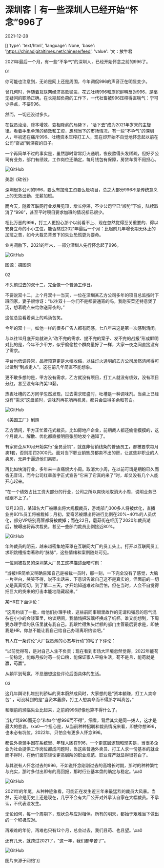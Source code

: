 # 深圳客｜有一些深圳人已经开始“怀念”996了

2021-12-28

[{'type': 'text/html', 'language': None, 'base': 'https://chinadigitaltimes.net/chinese/feed', 'value': '文：放牛君

2021年最后一个月，有一些“不争气”的深圳人，已经开始怀念之前的996了。

01

你可能也注意到，无论是网上还是周围，今年调侃996的声音正在明显变少。

曾几何时，伴随着互联网经济高歌猛进，花式吐槽996和旗帜鲜明反对996，是毫无疑问的职场正确。在长期超负荷的工作下，一代社畜被996压榨得直喘气：宁可少挣点，不要996。

然而，一切还没过多久。

在裁员滚滚、降本增效、变相降薪的局势下，“活下去”成为2021年岁末的主旋律。看着手里单薄的绩效和工资，想想当下的市场情况，有一些“不争气”的深圳人，年初还在痛斥996、吐槽资本压榨打工人，现在却开始不自觉地怀念起以前在公司“奋战”到深夜的日子。

一个再简单不过的事实是，虽然那时常常灯火通明，夜夜熬得头发稀疏，但好歹公司有业务，部门有绩效，工作岗位还确定，每月钱包有保障，房贷车贷不用担心。

![GitHub](https://chinadigitaltimes.net/chinese/files/2021/12/post-675142-61ca86487a8c4.)

美剧《硅谷》

深圳很多公司的996，要么有加班工资要么赶项目，总之大部分996不是传统意义上的无效出勤、无薪加班。

而今天，随着互联网行业发展见顶，增长停滞，不少公司早已“顺势”下坡，陆续取消了“996”，甚至平时项目要求加班的情况都已很少。

相比万恶的996，打工人更担心那个以前看不上、现在忽然觉得至关重要的、得以安身立命的小小工位，能否熬过2021年最后一个月：比起前几年增长期无休止的加班之苦，如今大裁员背景下的失业恐慌更为要命。

业务凋敝下，2021的年末，一部分深圳人先行怀念起了996。

![GitHub](https://chinadigitaltimes.net/chinese/files/2021/12/post-675142-61ca8648844f9.)

图源：摄图网

02

不久前过去的双十二，完全像一个普通工作日。

不要说双十二，上个月双十一当天，一位在深圳某乙方公司多年的项目总监按时下班回家，妻子很惊讶：“以往双十一你们不是都要通宵的吗，我刚买菜还特意煲了汤，想着晚点来给你送宵夜的。”

这位总监看着桌上的鸡汤苦笑。

今年的双十一，如他一样的很多广告人都有同感，七八年来这是第一次感到清闲。

与以往10月底开始就进入“改不完的需求、提不完的案子、发不完的战报”形成鲜明对比的是，今年不少甲方，似乎偷偷拉个群商量好了一样，大家一夜之间直接没有了需求。

平台也低调异常，品牌预算更是大幅收缩，以往灯火通明的乙方公司居然清闲得可以做到“到点走人”。这在前几年简直不能想象。

更不敢多想的是，甲方没有需求，乙方就没有项目，打工人就没有绩效，没有项目分红，甚至没有年终奖13薪。

热衷吐槽的乙方同学忽然发现，过去需求旺盛时，吐槽是一种调味剂。当桌上已经没有“需求”这盘菜时，调味剂再花哨再机灵，都只会显得多余和苍白。

![GitHub](https://chinadigitaltimes.net/chinese/files/2021/12/post-675142-61ca86488dcf6.)

《美国工厂》剧照

乙方清闲，甲方正忙着花式裁员。比如房地产企业，前期裁人都还偷偷摸摸的，这个月裁人、解散、优化都直接明目张胆地发个通知了。

有家房企从10月开始实行“全员营销”，就连非营销线条的普通员工，都被要求每月卖1套，否则扣罚2000元。面对当下职业销售员都卖不出的房，让这些非职业的人卖房，无异于逼迫他们离职。

再比如快消行业，多年来一直痛恨大小周。取消大小周，在以前可谓是期盼已久而杳无音讯，而今公司红章盖字正式宣告“它来了它真的来了”时，却又没有几个人能开心起来。

“在一个绩效占比工资大部分的行业，公司之所以爽快地取消大小周，说明业务已经跟不上了。”

12月23日，某知名大厂被曝出将大规模裁员，游戏部门300多人将被优化，直播业务90%员工将被裁掉；月初，爱奇艺被爆出将进行比例在20%~40%的人员优化，部分VP级别高管都将被裁掉；而在22日，蘑菇街在经历了2020年裁员潮后，被曝出将再次裁员，甚至一些部门裁员比例接近80%。

![GitHub](https://chinadigitaltimes.net/chinese/files/2021/12/post-675142-61ca864894e52.)

年终裁员的阴云，越来越密集地笼罩在互联网大厂的员工头上。打开以互联网员工求职跳槽指南著称的“脉脉”，这些情绪和案例随处可见。

一位刚被裁员的深圳某大厂员工这样描述至暗时刻：

“当被HR简单又明确告知自己是被裁一员时，那一刻，一下完全没有了感觉，大脑一片空白，哭笑不得，说不出话来，下意识告诉自己这不是真实的，但面前的一切又是真真切切。到了第二三天，才开始知道难过和后怕，但在当时，人会不自觉得把巨大的突来的打击本能地隐藏起来。”

某HR在下面评论：

“这周约谈了一批，给他们办理手续，这些前同事眼里故作的无谓和强忍的怨气混杂在小小的会谈室里，约谈期间，我悄悄把玻璃杯换成了纸杯。谁又能想到，下周要办理手续的队伍里就有我自己。我跟忙得焦头烂额的部门主管最后要求是，即使我是HR，你总不能让我自己给自己办理离职约谈吧。”

有人在一条讨论“大厂裁员潮的心态与行动”的帖子下评论：

“以前觉得苟，是对自己人生不负责；现在看到市场大环境忽然觉得，2022年能苟一份稳定，能每月按时苟一份口粮，能保证家人平稳生活，苟不是且，能苟就是赢，苟赢”。

从躺平到苟赢，不忍细想这些评论后面具体的生活。

03

这几年舆论扎堆批判骄纵的资本蔚然成风时，大家想的是“资本躺赚，打工人卖命苦” ，可没料到的是“当资本萎靡，打工人想卖命而不得那才叫真苦。”

和眼前的濒临失业比起来，之前的996好像也算不得什么了。

当初“骂996而无奈”和如今“想996而不得”，细看，背后其实是同一拨人，这才是最大的悲哀。\xa0一个担心是，从当前种种招聘和裁员情况来看，即使你想996，也未必有坑位。2022年，只怕会有更多人怀念996。

都说外卖骑手困在系统里、年轻人困在996，一个更底层逻辑和现实是，当很多企业为社会提供工作岗位都成问题时，当这些普通外卖员、打工人求一份基本的就业而不得时，在他们面前谈论更高层阶的职业规范、职业尊严就显得很苍白了。

与其说有人怀念过去的996，不如说怀念刚刚过去的高增长时期，那时的种种繁忙与充实，那时多付出即有的高回报，那时行业基本盘的确定与稳定。\xa0

![GitHub](https://chinadigitaltimes.net/chinese/files/2021/12/post-675142-61ca8648aca9a.png)

2021年的年尾，从种种迹象看，可能正在发生近三年来最猛烈的裁员大风暴。当然，无论是历史上还是现在，几乎不会有大厂公开对外承认自家在大幅裁员。不承认，不代表没发生。

无论如何，每一个周期下，现状总与应对相伴。所有的明天，都始于艰难当下做出的一个积极应对。

再艰难的年份，再难也只有12个月，总会过去，我们且苟、也且望。\xa0

还有几天，就跨过2021了，“这一年，我们都辛苦了”。

![GitHub](https://chinadigitaltimes.net/chinese/files/2021/12/post-675142-61ca8648b56f3.)

图片来源于网络'}]